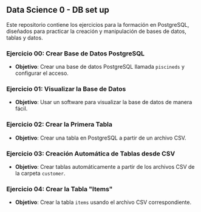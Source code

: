 ## Data Science 0 - DB set up
Este repositorio contiene los ejercicios para la formación en PostgreSQL, diseñados para practicar la creación y manipulación de bases de datos, tablas y datos.
### Ejercicio 00: Crear Base de Datos PostgreSQL
- **Objetivo**: Crear una base de datos PostgreSQL llamada `piscineds` y configurar el acceso.
### Ejercicio 01: Visualizar la Base de Datos
- **Objetivo**: Usar un software para visualizar la base de datos de manera fácil.
### Ejercicio 02: Crear la Primera Tabla
- **Objetivo**: Crear una tabla en PostgreSQL a partir de un archivo CSV.
### Ejercicio 03: Creación Automática de Tablas desde CSV
- **Objetivo**: Crear tablas automáticamente a partir de los archivos CSV de la carpeta `customer`.
### Ejercicio 04: Crear la Tabla "Items"
- **Objetivo**: Crear la tabla `items` usando el archivo CSV correspondiente.
